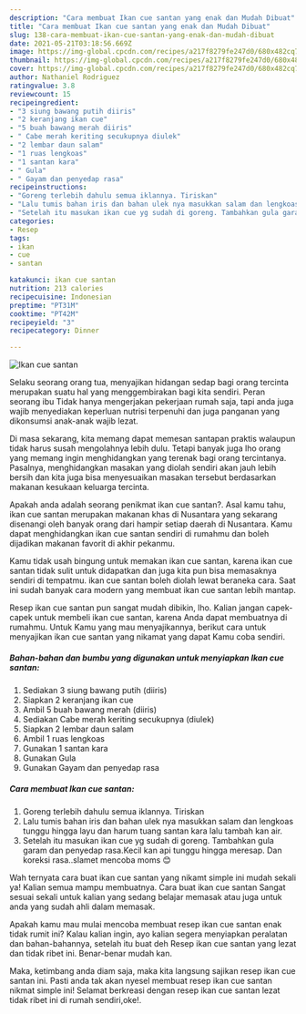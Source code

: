 ```yaml
---
description: "Cara membuat Ikan cue santan yang enak dan Mudah Dibuat"
title: "Cara membuat Ikan cue santan yang enak dan Mudah Dibuat"
slug: 138-cara-membuat-ikan-cue-santan-yang-enak-dan-mudah-dibuat
date: 2021-05-21T03:18:56.669Z
image: https://img-global.cpcdn.com/recipes/a217f8279fe247d0/680x482cq70/ikan-cue-santan-foto-resep-utama.jpg
thumbnail: https://img-global.cpcdn.com/recipes/a217f8279fe247d0/680x482cq70/ikan-cue-santan-foto-resep-utama.jpg
cover: https://img-global.cpcdn.com/recipes/a217f8279fe247d0/680x482cq70/ikan-cue-santan-foto-resep-utama.jpg
author: Nathaniel Rodriguez
ratingvalue: 3.8
reviewcount: 15
recipeingredient:
- "3 siung bawang putih diiris"
- "2 keranjang ikan cue"
- "5 buah bawang merah diiris"
- " Cabe merah keriting secukupnya diulek"
- "2 lembar daun salam"
- "1 ruas lengkoas"
- "1 santan kara"
- " Gula"
- " Gayam dan penyedap rasa"
recipeinstructions:
- "Goreng terlebih dahulu semua iklannya. Tiriskan"
- "Lalu tumis bahan iris dan bahan ulek nya masukkan salam dan lengkoas tunggu hingga layu dan harum tuang santan kara lalu tambah kan air."
- "Setelah itu masukan ikan cue yg sudah di goreng. Tambahkan gula garam dan penyedap rasa.Kecil kan api tunggu hingga meresap. Dan koreksi rasa..slamet mencoba moms 😊"
categories:
- Resep
tags:
- ikan
- cue
- santan

katakunci: ikan cue santan 
nutrition: 213 calories
recipecuisine: Indonesian
preptime: "PT31M"
cooktime: "PT42M"
recipeyield: "3"
recipecategory: Dinner

---
```



![Ikan cue santan](https://img-global.cpcdn.com/recipes/a217f8279fe247d0/680x482cq70/ikan-cue-santan-foto-resep-utama.jpg)

Selaku seorang orang tua, menyajikan hidangan sedap bagi orang tercinta merupakan suatu hal yang menggembirakan bagi kita sendiri. Peran seorang ibu Tidak hanya mengerjakan pekerjaan rumah saja, tapi anda juga wajib menyediakan keperluan nutrisi terpenuhi dan juga panganan yang dikonsumsi anak-anak wajib lezat.

Di masa  sekarang, kita memang dapat memesan santapan praktis walaupun tidak harus susah mengolahnya lebih dulu. Tetapi banyak juga lho orang yang memang ingin menghidangkan yang terenak bagi orang tercintanya. Pasalnya, menghidangkan masakan yang diolah sendiri akan jauh lebih bersih dan kita juga bisa menyesuaikan masakan tersebut berdasarkan makanan kesukaan keluarga tercinta. 



Apakah anda adalah seorang penikmat ikan cue santan?. Asal kamu tahu, ikan cue santan merupakan makanan khas di Nusantara yang sekarang disenangi oleh banyak orang dari hampir setiap daerah di Nusantara. Kamu dapat menghidangkan ikan cue santan sendiri di rumahmu dan boleh dijadikan makanan favorit di akhir pekanmu.

Kamu tidak usah bingung untuk memakan ikan cue santan, karena ikan cue santan tidak sulit untuk didapatkan dan juga kita pun bisa memasaknya sendiri di tempatmu. ikan cue santan boleh diolah lewat beraneka cara. Saat ini sudah banyak cara modern yang membuat ikan cue santan lebih mantap.

Resep ikan cue santan pun sangat mudah dibikin, lho. Kalian jangan capek-capek untuk membeli ikan cue santan, karena Anda dapat membuatnya di rumahmu. Untuk Kamu yang mau menyajikannya, berikut cara untuk menyajikan ikan cue santan yang nikamat yang dapat Kamu coba sendiri.

<!--inarticleads1-->

##### Bahan-bahan dan bumbu yang digunakan untuk menyiapkan Ikan cue santan:

1. Sediakan 3 siung bawang putih (diiris)
1. Siapkan 2 keranjang ikan cue
1. Ambil 5 buah bawang merah (diiris)
1. Sediakan  Cabe merah keriting secukupnya (diulek)
1. Siapkan 2 lembar daun salam
1. Ambil 1 ruas lengkoas
1. Gunakan 1 santan kara
1. Gunakan  Gula
1. Gunakan  Gayam dan penyedap rasa




<!--inarticleads2-->

##### Cara membuat Ikan cue santan:

1. Goreng terlebih dahulu semua iklannya. Tiriskan
1. Lalu tumis bahan iris dan bahan ulek nya masukkan salam dan lengkoas tunggu hingga layu dan harum tuang santan kara lalu tambah kan air.
1. Setelah itu masukan ikan cue yg sudah di goreng. Tambahkan gula garam dan penyedap rasa.Kecil kan api tunggu hingga meresap. Dan koreksi rasa..slamet mencoba moms 😊




Wah ternyata cara buat ikan cue santan yang nikamt simple ini mudah sekali ya! Kalian semua mampu membuatnya. Cara buat ikan cue santan Sangat sesuai sekali untuk kalian yang sedang belajar memasak atau juga untuk anda yang sudah ahli dalam memasak.

Apakah kamu mau mulai mencoba membuat resep ikan cue santan enak tidak rumit ini? Kalau kalian ingin, ayo kalian segera menyiapkan peralatan dan bahan-bahannya, setelah itu buat deh Resep ikan cue santan yang lezat dan tidak ribet ini. Benar-benar mudah kan. 

Maka, ketimbang anda diam saja, maka kita langsung sajikan resep ikan cue santan ini. Pasti anda tak akan nyesel membuat resep ikan cue santan nikmat simple ini! Selamat berkreasi dengan resep ikan cue santan lezat tidak ribet ini di rumah sendiri,oke!.

